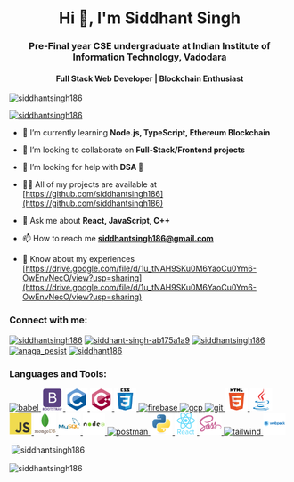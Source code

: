 <h1 align="center">Hi 👋, I'm Siddhant Singh</h1>
<h3 align="center">Pre-Final year CSE undergraduate at Indian Institute of Information Technology, Vadodara</h3>
<h4 align="center">Full Stack Web Developer | Blockchain Enthusiast</h4>

<p align="left"> <img src="https://komarev.com/ghpvc/?username=siddhantsingh186&label=Profile%20views&color=0e75b6&style=flat" alt="siddhantsingh186" /> </p>

<p align="left"> <a href="https://github.com/ryo-ma/github-profile-trophy"><img src="https://github-profile-trophy.vercel.app/?username=siddhantsingh186" alt="siddhantsingh186" /></a> </p>

- 🌱 I’m currently learning **Node.js, TypeScript, Ethereum Blockchain**

- 👯 I’m looking to collaborate on **Full-Stack/Frontend projects**

- 🤝 I’m looking for help with **DSA 🙂**

- 👨‍💻 All of my projects are available at [https://github.com/siddhantsingh186](https://github.com/siddhantsingh186)

- 💬 Ask me about **React, JavaScript, C++**

- 📫 How to reach me **siddhantsingh186@gmail.com**

- 📄 Know about my experiences [https://drive.google.com/file/d/1u_tNAH9SKu0M6YaoCu0Ym6-OwEnvNecO/view?usp=sharing](https://drive.google.com/file/d/1u_tNAH9SKu0M6YaoCu0Ym6-OwEnvNecO/view?usp=sharing)

<h3 align="left">Connect with me:</h3>
<p align="left">
<a href="https://dev.to/siddhantsingh186" target="blank"><img align="center" src="https://cdn.jsdelivr.net/npm/simple-icons@3.0.1/icons/dev-dot-to.svg" alt="siddhantsingh186" height="30" width="40" /></a>
<a href="https://linkedin.com/in/siddhant-singh-ab175a1a9" target="blank"><img align="center" src="https://raw.githubusercontent.com/rahuldkjain/github-profile-readme-generator/master/src/images/icons/Social/linked-in-alt.svg" alt="siddhant-singh-ab175a1a9" height="30" width="40" /></a>
<a href="https://codesandbox.com/siddhantsingh186" target="blank"><img align="center" src="https://cdn.jsdelivr.net/npm/simple-icons@3.0.1/icons/codesandbox.svg" alt="siddhantsingh186" height="30" width="40" /></a>
<a href="https://instagram.com/anaga_pesist" target="blank"><img align="center" src="https://raw.githubusercontent.com/rahuldkjain/github-profile-readme-generator/master/src/images/icons/Social/instagram.svg" alt="anaga_pesist" height="30" width="40" /></a>
<a href="https://www.codechef.com/users/siddhant186" target="blank"><img align="center" src="https://cdn.jsdelivr.net/npm/simple-icons@3.1.0/icons/codechef.svg" alt="siddhant186" height="30" width="40" /></a>
</p>

<h3 align="left">Languages and Tools:</h3>
<p align="left"> <a href="https://babeljs.io/" target="_blank"> <img src="https://www.vectorlogo.zone/logos/babeljs/babeljs-icon.svg" alt="babel" width="40" height="40"/> </a> <a href="https://getbootstrap.com" target="_blank"> <img src="https://raw.githubusercontent.com/devicons/devicon/master/icons/bootstrap/bootstrap-plain-wordmark.svg" alt="bootstrap" width="40" height="40"/> </a> <a href="https://www.cprogramming.com/" target="_blank"> <img src="https://raw.githubusercontent.com/devicons/devicon/master/icons/c/c-original.svg" alt="c" width="40" height="40"/> </a> <a href="https://www.w3schools.com/cpp/" target="_blank"> <img src="https://raw.githubusercontent.com/devicons/devicon/master/icons/cplusplus/cplusplus-original.svg" alt="cplusplus" width="40" height="40"/> </a> <a href="https://www.w3schools.com/css/" target="_blank"> <img src="https://raw.githubusercontent.com/devicons/devicon/master/icons/css3/css3-original-wordmark.svg" alt="css3" width="40" height="40"/> </a> <a href="https://firebase.google.com/" target="_blank"> <img src="https://www.vectorlogo.zone/logos/firebase/firebase-icon.svg" alt="firebase" width="40" height="40"/> </a> <a href="https://cloud.google.com" target="_blank"> <img src="https://www.vectorlogo.zone/logos/google_cloud/google_cloud-icon.svg" alt="gcp" width="40" height="40"/> </a> <a href="https://git-scm.com/" target="_blank"> <img src="https://www.vectorlogo.zone/logos/git-scm/git-scm-icon.svg" alt="git" width="40" height="40"/> </a> <a href="https://www.w3.org/html/" target="_blank"> <img src="https://raw.githubusercontent.com/devicons/devicon/master/icons/html5/html5-original-wordmark.svg" alt="html5" width="40" height="40"/> </a> <a href="https://www.java.com" target="_blank"> <img src="https://raw.githubusercontent.com/devicons/devicon/master/icons/java/java-original.svg" alt="java" width="40" height="40"/> </a> <a href="https://developer.mozilla.org/en-US/docs/Web/JavaScript" target="_blank"> <img src="https://raw.githubusercontent.com/devicons/devicon/master/icons/javascript/javascript-original.svg" alt="javascript" width="40" height="40"/> </a> <a href="https://www.mongodb.com/" target="_blank"> <img src="https://raw.githubusercontent.com/devicons/devicon/master/icons/mongodb/mongodb-original-wordmark.svg" alt="mongodb" width="40" height="40"/> </a> <a href="https://www.mysql.com/" target="_blank"> <img src="https://raw.githubusercontent.com/devicons/devicon/master/icons/mysql/mysql-original-wordmark.svg" alt="mysql" width="40" height="40"/> </a> <a href="https://nodejs.org" target="_blank"> <img src="https://raw.githubusercontent.com/devicons/devicon/master/icons/nodejs/nodejs-original-wordmark.svg" alt="nodejs" width="40" height="40"/> </a> <a href="https://postman.com" target="_blank"> <img src="https://www.vectorlogo.zone/logos/getpostman/getpostman-icon.svg" alt="postman" width="40" height="40"/> </a> <a href="https://www.python.org" target="_blank"> <img src="https://raw.githubusercontent.com/devicons/devicon/master/icons/python/python-original.svg" alt="python" width="40" height="40"/> </a> <a href="https://reactjs.org/" target="_blank"> <img src="https://raw.githubusercontent.com/devicons/devicon/master/icons/react/react-original-wordmark.svg" alt="react" width="40" height="40"/> </a> <a href="https://sass-lang.com" target="_blank"> <img src="https://raw.githubusercontent.com/devicons/devicon/master/icons/sass/sass-original.svg" alt="sass" width="40" height="40"/> </a> <a href="https://tailwindcss.com/" target="_blank"> <img src="https://www.vectorlogo.zone/logos/tailwindcss/tailwindcss-icon.svg" alt="tailwind" width="40" height="40"/> </a> <a href="https://webpack.js.org" target="_blank"> <img src="https://raw.githubusercontent.com/devicons/devicon/d00d0969292a6569d45b06d3f350f463a0107b0d/icons/webpack/webpack-original-wordmark.svg" alt="webpack" width="40" height="40"/> </a> </p>

<p>&nbsp;<img align="center" src="https://github-readme-stats.vercel.app/api?username=siddhantsingh186&show_icons=true&locale=en" alt="siddhantsingh186" /></p>

<p><img align="center" src="https://github-readme-streak-stats.herokuapp.com/?user=siddhantsingh186&" alt="siddhantsingh186" /></p>
